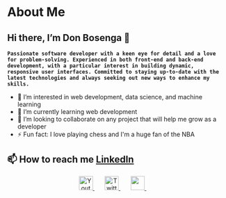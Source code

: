 # About Me

## Hi there, I’m Don Bosenga 👋

**`Passionate software developer with a keen eye for detail and a love for problem-solving. Experienced in both front-end and back-end development, with a particular interest in building dynamic, responsive user interfaces. Committed to staying up-to-date with the latest technologies and always seeking out new ways to enhance my skills.`**

- 👀 I’m interested in web development, data science, and machine learning
- 🌱 I’m currently learning web development
- 💞️ I’m looking to collaborate on any project that will help me grow as a developer
- ⚡ Fun fact: I love playing chess and I'm a huge fan of the NBA

## 📫 How to reach me [LinkedIn](https://www.linkedin.com/in/don-bosenga-7b0b3a1b3/)

<!-- Social icons section -->

<p align="center">
    <a href="https://www.youtube.com/c/DevProTips">
        <img width="32px" alt="Youtube" title="Youtube" src="https://i.imgur.com/qiXu7b2.png"/>
    </a>
    &#8287;&#8287;&#8287;&#8287;&#8287;
    <a href="https://twitter.com/DenverCoder1">
        <img width="32px" alt="Twitter" title="Twitter" src="https://i.imgur.com/OXZM1L6.png"/>
    </a>
    &#8287;&#8287;&#8287;&#8287;&#8287;
    <a href="https://discord.gg/fPrdqh3Zfu" alt="Discord" title="Dev Pro Tips Discord Server">
        <img width="32px" src="https://i.imgur.com/OViZO8J.png"/>
    </a>
    &#8287;&#8287;&#8287;&#8287;&#8287;
</p>

